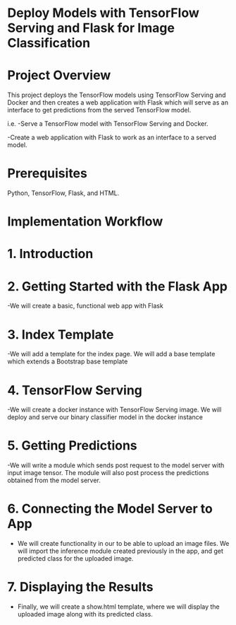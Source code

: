 # Deploy Models with TensorFlow Serving and Flask for Image Classification

# Project Overview 
This project deploys the TensorFlow models using TensorFlow Serving and Docker and then creates a web application with Flask which will serve as an interface to get predictions from the served TensorFlow model.

i.e.
-Serve a TensorFlow model with TensorFlow Serving and Docker.

-Create a web application with Flask to work as an interface to a served model.

# Prerequisites 
Python, TensorFlow, Flask, and HTML.


# Implementation Workflow

# 1. Introduction

# 2. Getting Started with the Flask App
 -We will create a basic, functional web app with Flask

# 3. Index Template
-We will add a template for the index page.
 We will add a base template which extends a Bootstrap base template

# 4. TensorFlow Serving
 -We will create a docker instance with TensorFlow Serving image.
 We will deploy and serve our binary classifier model in the docker instance

# 5. Getting Predictions
 -We will write a module which sends post request to the model server with input image tensor.
  The module will also post process the predictions obtained from the model server.

# 6. Connecting the Model Server to App
 - We will create functionality in our to be able to upload an image files.
 We will import the inference module created previously in the app, and get predicted class for the uploaded image.

# 7. Displaying the Results
  - Finally, we will create a show.html template, where we will display the uploaded image along with its predicted class.
